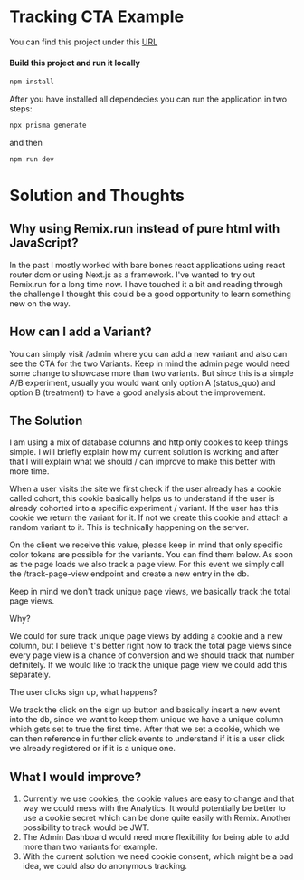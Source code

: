 # Tracking CTA Example


You can find this project under this [URL](https://codesandbox.io/p/github/arnoldmanuel/ab-challenge/main?import=true&layout=%257B%2522sidebarPanel%2522%253A%2522GIT%2522%252C%2522rootPanelGroup%2522%253A%257B%2522direction%2522%253A%2522horizontal%2522%252C%2522contentType%2522%253A%2522UNKNOWN%2522%252C%2522type%2522%253A%2522PANEL_GROUP%2522%252C%2522id%2522%253A%2522ROOT_LAYOUT%2522%252C%2522panels%2522%253A%255B%257B%2522type%2522%253A%2522PANEL_GROUP%2522%252C%2522contentType%2522%253A%2522UNKNOWN%2522%252C%2522direction%2522%253A%2522vertical%2522%252C%2522id%2522%253A%2522cltheautd00062v6n0682vb1f%2522%252C%2522sizes%2522%253A%255B47.262693156732894%252C52.737306843267106%255D%252C%2522panels%2522%253A%255B%257B%2522type%2522%253A%2522PANEL_GROUP%2522%252C%2522contentType%2522%253A%2522EDITOR%2522%252C%2522direction%2522%253A%2522horizontal%2522%252C%2522id%2522%253A%2522EDITOR%2522%252C%2522panels%2522%253A%255B%257B%2522type%2522%253A%2522PANEL%2522%252C%2522contentType%2522%253A%2522EDITOR%2522%252C%2522id%2522%253A%2522cltheautd00022v6npfin73m5%2522%257D%255D%257D%252C%257B%2522type%2522%253A%2522PANEL_GROUP%2522%252C%2522contentType%2522%253A%2522SHELLS%2522%252C%2522direction%2522%253A%2522horizontal%2522%252C%2522id%2522%253A%2522SHELLS%2522%252C%2522panels%2522%253A%255B%257B%2522type%2522%253A%2522PANEL%2522%252C%2522contentType%2522%253A%2522SHELLS%2522%252C%2522id%2522%253A%2522cltheautd00042v6n9ynto742%2522%257D%255D%252C%2522sizes%2522%253A%255B100%255D%257D%255D%257D%252C%257B%2522type%2522%253A%2522PANEL_GROUP%2522%252C%2522contentType%2522%253A%2522DEVTOOLS%2522%252C%2522direction%2522%253A%2522vertical%2522%252C%2522id%2522%253A%2522DEVTOOLS%2522%252C%2522panels%2522%253A%255B%257B%2522type%2522%253A%2522PANEL%2522%252C%2522contentType%2522%253A%2522DEVTOOLS%2522%252C%2522id%2522%253A%2522cltheautd00052v6nr0tvlrr1%2522%257D%255D%252C%2522sizes%2522%253A%255B100%255D%257D%255D%252C%2522sizes%2522%253A%255B50%252C50%255D%257D%252C%2522tabbedPanels%2522%253A%257B%2522cltheautd00022v6npfin73m5%2522%253A%257B%2522id%2522%253A%2522cltheautd00022v6npfin73m5%2522%252C%2522tabs%2522%253A%255B%255D%257D%252C%2522cltheautd00052v6nr0tvlrr1%2522%253A%257B%2522id%2522%253A%2522cltheautd00052v6nr0tvlrr1%2522%252C%2522tabs%2522%253A%255B%257B%2522type%2522%253A%2522UNASSIGNED_PORT%2522%252C%2522port%2522%253A3000%252C%2522id%2522%253A%2522clthemzxr01is2v6n0b3hkcae%2522%252C%2522mode%2522%253A%2522permanent%2522%252C%2522path%2522%253A%2522%2522%257D%255D%252C%2522activeTabId%2522%253A%2522clthemzxr01is2v6n0b3hkcae%2522%257D%252C%2522cltheautd00042v6n9ynto742%2522%253A%257B%2522id%2522%253A%2522cltheautd00042v6n9ynto742%2522%252C%2522tabs%2522%253A%255B%257B%2522id%2522%253A%2522cltheautd00032v6njfbtd5ru%2522%252C%2522mode%2522%253A%2522permanent%2522%252C%2522type%2522%253A%2522TERMINAL%2522%252C%2522shellId%2522%253A%2522cltheavoe001idlf16i2u1y7z%2522%257D%252C%257B%2522id%2522%253A%2522clthellsw01c52v6nddj0iihn%2522%252C%2522mode%2522%253A%2522permanent%2522%252C%2522type%2522%253A%2522TERMINAL%2522%252C%2522shellId%2522%253A%2522clthelluw000fdjgd16j226x3%2522%257D%255D%252C%2522activeTabId%2522%253A%2522clthellsw01c52v6nddj0iihn%2522%257D%257D%252C%2522showDevtools%2522%253Atrue%252C%2522showShells%2522%253Atrue%252C%2522showSidebar%2522%253Atrue%252C%2522sidebarPanelSize%2522%253A15%257D)


#### Build this project and run it locally


```sh
npm install
```


After you have installed all dependecies you can run the application in two steps:


```sh
npx prisma generate
```
and then
```sh
npm run dev
```


# Solution and Thoughts


## Why using Remix.run instead of pure html with JavaScript?


In the past I mostly worked with bare bones react applications using react router dom or using Next.js as a framework.
I've wanted to try out Remix.run for a long time now. I have touched it a bit and reading through the challenge I thought this could be a good opportunity to learn something new on the way.


## How can I add a Variant?


You can simply visit /admin where you can add a new variant and also can see the CTA for the two Variants. Keep in mind the admin page would need some change to showcase more than two variants. But since this is a simple A/B experiment, usually you would want only option A (status_quo) and option B (treatment) to have a good analysis about the improvement.


## The Solution


I am using a mix of database columns and http only cookies to keep things simple. I will briefly explain how my current solution is working and after that I will explain what we should / can improve to make this better with more time.


When a user visits the site we first check if the user already has a cookie called cohort, this cookie basically helps us to understand if the user is already cohorted into a specific experiment / variant. If the user has this cookie we return the variant for it. If not we create this cookie and attach a random variant to it. This is technically happening on the server.


On the client we receive this value, please keep in mind that only specific color tokens are possible for the variants. You can find them below. As soon as the page loads we also track a page view. For this event we simply call the /track-page-view endpoint and create a new entry in the db.


Keep in mind we don't track unique page views, we basically track the total page views.


Why?


We could for sure track unique page views by adding a cookie and a new column, but I believe it's better right now to track the total page views since every page view is a chance of conversion and we should track that number definitely. If we would like to track the unique page view we could add this separately.


The user clicks sign up, what happens?


We track the click on the sign up button and basically insert a new event into the db, since we want to keep them unique we have a unique column which gets set to true the first time. After that we set a cookie, which we can then reference in further click events to understand if it is a user click we already registered or if it is a unique one.


## What I would improve?


1. Currently we use cookies, the cookie values are easy to change and that way we could mess with the Analytics. It would potentially be better to use a cookie secret which can be done quite easily with Remix. Another possibility to track would be JWT.
2. The Admin Dashboard would need more flexibility for being able to add more than two variants for example.
3. With the current solution we need cookie consent, which might be a bad idea, we could also do anonymous tracking.